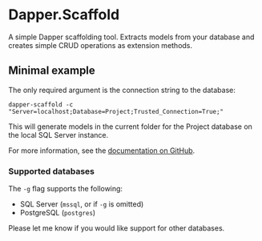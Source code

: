 # Dapper.Scaffold

A simple Dapper scaffolding tool. Extracts models from your database and creates simple CRUD operations as extension methods.

## Minimal example

The only required argument is the connection string to the database:

`dapper-scaffold -c "Server=localhost;Database=Project;Trusted_Connection=True;"`

This will generate models in the current folder for the Project database on the local SQL Server instance.

For more information, see the [documentation on GitHub](https://github.com/Dessyreqt/Dapper.Scaffold).

### Supported databases

The `-g` flag supports the following:

- SQL Server (`mssql`, or if `-g` is omitted)
- PostgreSQL (`postgres`)

Please let me know if you would like support for other databases.
